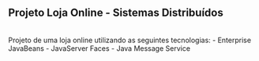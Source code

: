 ## Projeto Loja Online - Sistemas Distribuídos
<br>
Projeto de uma loja online utilizando as seguintes tecnologias:
- Enterprise JavaBeans
- JavaServer Faces
- Java Message Service
